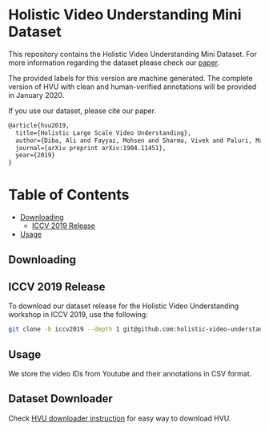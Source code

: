 # Holistic Video Understanding Mini Dataset

This repository contains the Holistic Video Understanding Mini Dataset. For more information regarding the dataset please check our [paper](https://arxiv.org/abs/1904.11451). 

The provided labels for this version are machine generated. The complete version of HVU with clean and human-verified annotations will be provided in January 2020.

If you use our dataset, please cite our paper.

```latex
@article{hvu2019,
  title={Holistic Large Scale Video Understanding},
  author={Diba, Ali and Fayyaz, Mohsen and Sharma, Vivek and Paluri, Manohar and Gall, J{\"u}rgen and Stiefelhagen, Rainer and Van Gool, Luc},
  journal={arXiv preprint arXiv:1904.11451},
  year={2019}
}
```

Table of Contents
=================
 
 * [Downloading](#downloading)
     * [ICCV 2019 Release](#iccv-2019-release)
 * [Usage](#usage)

## Downloading

## ICCV 2019 Release
To download our dataset release for the Holistic Video Understanding workshop in ICCV 2019, use the following:

```bash
git clone -b iccv2019 --depth 1 git@github.com:holistic-video-understanding/Mini-HVU.git
```
## Usage
We store the video IDs from Youtube and their annotations in CSV format.

## Dataset Downloader
Check [HVU downloader instruction](https://github.com/holistic-video-understanding/HVU-Downloader) for easy way to download HVU.
